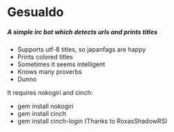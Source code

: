# Gesualdo
##### A simple irc bot which detects urls and prints titles

- Supports utf-8 titles, so japanfags are happy
- Prints colored titles
- Sometimes it seems intelligent
- Knows many proverbs
- Dunno

It requires nokogiri and cinch:

- gem install nokogiri
- gem install cinch
- gem install cinch-login (Thanks to RoxasShadowRS)
